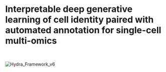 # Interpretable deep generative learning of cell identity paired with automated annotation for single-cell multi-omics

</br>


![Hydra_Framework_v6](https://github.com/manojmw/Hydra/assets/74168582/d2879af6-9a3a-4db8-b818-e6e1ccd71a6c)













